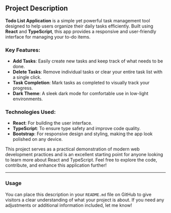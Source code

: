 ## Project Description

**Todo List Application** is a simple yet powerful task management tool designed to help users organize their daily tasks efficiently. Built using **React** and **TypeScript**, this app provides a responsive and user-friendly interface for managing your to-do items.

### Key Features:
- **Add Tasks**: Easily create new tasks and keep track of what needs to be done.
- **Delete Tasks**: Remove individual tasks or clear your entire task list with a single click.
- **Task Completion**: Mark tasks as completed to visually track your progress.
- **Dark Theme**: A sleek dark mode for comfortable use in low-light environments.

### Technologies Used:
- **React**: For building the user interface.
- **TypeScript**: To ensure type safety and improve code quality.
- **Bootstrap**: For responsive design and styling, making the app look polished on any device.

This project serves as a practical demonstration of modern web development practices and is an excellent starting point for anyone looking to learn more about React and TypeScript. Feel free to explore the code, contribute, and enhance this application further!

---

### Usage

You can place this description in your `README.md` file on GitHub to give visitors a clear understanding of what your project is about. If you need any adjustments or additional information included, let me know!

